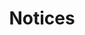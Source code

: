 ---
title: Notices
routable: false

# rendered in a 3-column grid, confiurable by SCSS
notices:
    headline: Curio vitae metus semper
    byline:
        text: >
          pulvinar mollis. Vestibulum sem magna, elementum vestibulum arcu.
        # (values) align-left-md | uppercase | normal-case | bold | small
        # class: ''
    items:
        - title: Nulla luctus eleifend
          text: >
            In posuere eleifend odio. Quisque semper augue. Maecenas ligula... <a href="#">read more</a>
          url: '#'
          icon: fa-info
          # (values) color-primary | color-secondary | color-success | color-warning | color-danger
          iconColor: color-primary
        - title: Etiam posuere augue
          text: >
            Maecenas ligula. Pellentesque viverra vulputate enim. Aliquam erat volutpat... <a href="#">read more</a>
          url: '#'
          icon: fa-phone
          iconColor: color-primary
        - title: Fusce ultrices fringilla
          text: >
            Maecenas pede nisl, elementum eu, ornare ac, malesuada at, erat. Proin orci... <a href="#">read more</a>
          url: '#'
          icon: fa-comments-o
          iconColor: color-primary
        - title: Fusce ultrices fringilla
          text: >
            Maecenas pede nisl, elementum eu, ornare ac, malesuada at, erat. Gravida orci.
          url: '#'
          icon: fa-volume-up
          iconColor: color-text
        - title: Nulla luctus eleifend
          text: >
            In posuere eleifend odio. Quisque semper augue mattis wisi. Maecenas ligula pellentesque.
          # icon: fa-shield
          icon: fa-star-half-o 
          iconColor: color-primary
          url: '#'
        - title: Etiam posuere augue
          text: >
            Maecenas ligula. Pellentesque viverra vulputate enim. Aliquam erat volutpat liguala.
          # url: '#'
          # icon: lightbulb-o color-warning
          icon: fa-map-marker
          iconColor: color-danger
        - title: Nulla luctus eleifend
          text: >
            In posuere eleifend odio. Quisque semper augue mattis wisi. Maecenas ligula pellentesque.
          # url: '#'
          # icon: fa-exclamation-triangle color-warning
          icon: fa-bolt
          iconColor: color-warning
        - title: Fusce ultrices fringilla
          text: >
            Maecenas pede nisl, elementum eu, ornare ac, malesuada at, erat. Proin gravida orci porttitor.
          # url: '#'
          icon: fa-check-circle-o
          iconColor: color-success
        - title: Etiam posuere augue
          text: >
            Maecenas ligula. Pellentesque viverra vulputate enim. Aliquam erat volutpat liguala.
          # url: '#'
          icon: fa-times-circle-o
          iconColor: color-danger
---